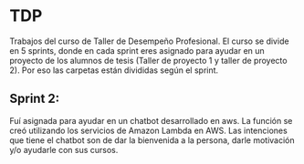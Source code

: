 # TDP
Trabajos del curso de Taller de Desempeño Profesional. El curso se divide en 5 sprints, donde en cada sprint eres asignado para ayudar en un proyecto de los alumnos de tesis (Taller de proyecto 1 y taller de proyecto 2). Por eso las carpetas están divididas según el sprint.

## Sprint 2:
Fuí asignada para ayudar en un chatbot desarrollado en aws. La función se creó utilizando los servicios de Amazon Lambda en AWS. Las intenciones que tiene el chatbot son de dar la bienvenida a la persona, darle motivación y/o ayudarle con sus cursos. 
